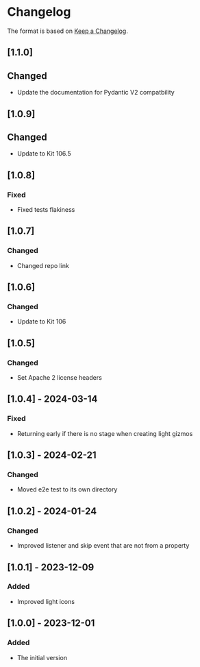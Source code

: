 # Changelog
The format is based on [Keep a Changelog](https://keepachangelog.com/en/1.0.0/).

## [1.1.0]
## Changed
- Update the documentation for Pydantic V2 compatbility

## [1.0.9]
## Changed
- Update to Kit 106.5

## [1.0.8]
### Fixed
- Fixed tests flakiness

## [1.0.7]
### Changed
- Changed repo link

## [1.0.6]
### Changed
- Update to Kit 106

## [1.0.5]
### Changed
- Set Apache 2 license headers

## [1.0.4] - 2024-03-14
### Fixed
- Returning early if there is no stage when creating light gizmos

## [1.0.3] - 2024-02-21
### Changed
- Moved e2e test to its own directory

## [1.0.2] - 2024-01-24
### Changed
- Improved listener and skip event that are not from a property

## [1.0.1] - 2023-12-09
### Added
- Improved light icons

## [1.0.0] - 2023-12-01
### Added
- The initial version
